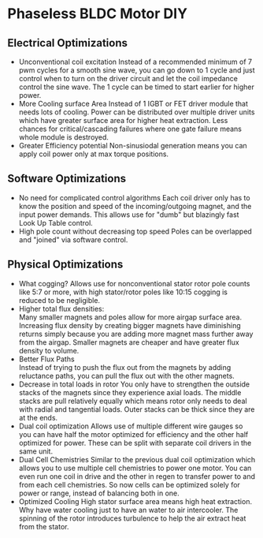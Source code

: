 # Phaseless BLDC Motor DIY

## Electrical Optimizations

* Unconventional coil excitation
Instead of a recommended minimum of 7 pwm cycles for a smooth sine wave, you can go down to 1 cycle and just control when to turn on the driver circuit and let the coil impedance control the sine wave. The 1 cycle can be timed to start earlier for higher power.
* More Cooling surface Area 
Instead of 1 IGBT or FET driver module that needs lots of cooling. Power can be distributed over multiple driver units which have greater surface area for higher heat extraction. Less chances for critical/cascading failures where one gate failure means whole module is destroyed.
* Greater Efficiency potential 
Non-sinusiodal generation means you can apply coil power only at max torque positions.

## Software Optimizations

* No need for complicated control algorithms 
Each coil driver only has to know the position and speed of the incoming/outgoing magnet, and the input power demands.  This allows use for "dumb" but blazingly fast Look Up Table control.
* High pole count without decreasing top speed 
Poles can be overlapped and "joined" via software control.

## Physical Optimizations 

* What cogging? 
Allows use for nonconventional stator rotor pole counts like 5:7 or more, with high stator/rotor poles like 10:15 cogging is reduced to be negligible.
* Higher total flux densities:   
Many smaller magnets and poles allow for more airgap surface area.
Increasing flux density by creating bigger magnets have diminishing returns simply because you are adding more magnet mass further away from the airgap. Smaller magnets are cheaper and have greater flux density to volume.
* Better Flux Paths  
Instead of trying to push the flux out from the magnets by adding reluctance paths, you can pull the flux out with the other magnets.
* Decrease in total loads in rotor 
You only have to strengthen the outside stacks of the magnets since they experience axial loads.  The middle stacks are pull relatively equally which means rotor only needs to deal with radial and tangential loads. Outer stacks can be thick since they are at the ends.
* Dual coil optimization 
Allows use of multiple different wire gauges so you can have half the motor optimized for efficiency and the other half optimized for power. These can be split with separate coil drivers in the same unit.
* Dual Cell Chemistries 
Similar to the previous dual coil optimization which allows you to use multiple cell chemistries to power one motor. You can even run one coil in drive and the other in regen to transfer power to and from each cell chemistries. So now cells can be optimized solely for power or range, instead of balancing both in one.
*  Optimized Cooling 
High stator surface area means high heat extraction.  Why have water cooling just to have an water to air intercooler.  The spinning of the rotor introduces turbulence to help the air extract heat from the stator.